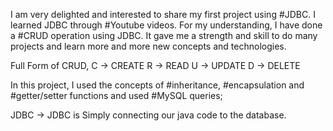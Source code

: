 I am very delighted and interested to share my first project using #JDBC. I learned JDBC through #Youtube videos. For my understanding, I have done a #CRUD operation using JDBC. It gave me a strength and skill to do many projects and learn more and more new concepts and technologies.

Full Form of CRUD,
                  C ->  CREATE
                  R ->  READ
                  U ->  UPDATE
                  D ->  DELETE

In this project, I used the concepts of #inheritance, #encapsulation and #getter/setter functions and used #MySQL queries; 

JDBC -> JDBC is Simply connecting our java code to the database.
